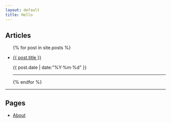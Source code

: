 ```yaml
---
layout: default
title: Hello
---
```


## Articles

<ul class="post-list">
{% for post in site.posts %}
	<li>
	  <p><a href="{{ post.url }}">{{ post.title }}</a></p>
	  <p class="pub-date">{{ post.date | date:"%Y·%m·%d" }}</p>
    <hr>
	</li>
{% endfor %}
</ul>

***

## Pages

- [About](/about.html)
